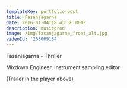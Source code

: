 ```yaml
---
templateKey: portfolio-post
title: Fasanjägarna
date: 2016-01-04T18:43:36.000Z
description: musicprod
image: /img/fasanjagarna_front_alt.jpg
videoId: '268069184'
---
```

Fasanjägarna - Thriller

Mixdown Engineer, Instrument sampling editor.

(Trailer in the player above)
